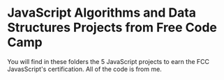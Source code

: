 # JavaScript Algorithms and Data Structures Projects from Free Code Camp

You will find in these folders the 5 JavaScript projects to earn the FCC JavasScript's certification.
All of the code is from me.
